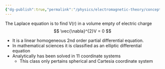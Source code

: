 ```yaml
---
{"dg-publish":true,"permalink":"/physics/electromagnetic-theory/concepts/laplace-s-equation/"}
---
```


The Laplace equation is to find V(r) in a volume empty of electric charge 
$$
\vec{\nabla}^{2}V = 0
$$
- It is a linear homogeneous 2nd order partial differential equation. 
- In mathematical sciences it is classified as an elliptic differential equation 
- Analytically has been solved in 11 coordinate systems
	- This class only pertains spherical and Cartesia coordinate system






 